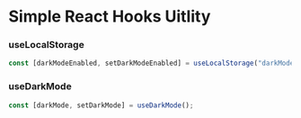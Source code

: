 # Simple React Hooks Uitlity


### useLocalStorage
```javascript
const [darkModeEnabled, setDarkModeEnabled] = useLocalStorage("darkModeEnabled", true);
```

### useDarkMode
```javascript
const [darkMode, setDarkMode] = useDarkMode();
```